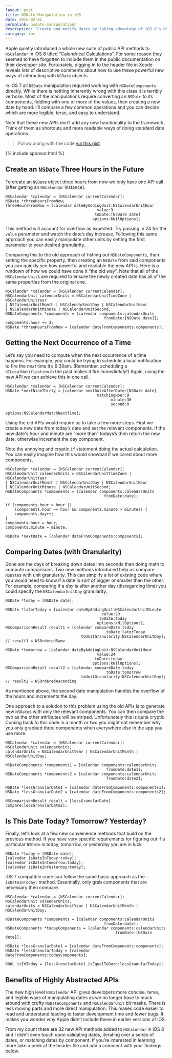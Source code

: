 ```yaml
---
layout: post
title: NSDate Manipulation in iOS
date: 2015-02-02
permalink: nsdate-manipulation/
description: "Create and modify dates by taking advantage of iOS 8's NSCalendar APIs."
category: ios
---
```


Apple quietly introduced a whole new suite of public API methods to `NSCalendar` in iOS 8 titled “Calendrical Calculations”. For some reason they seemed to have forgotten to include them in the public documentation on their developer site. Fortunately, digging in to the header file in Xcode reveals lots of descriptive comments about how to use these powerful new ways of interacting with `NSDate` objects.

In iOS 7 all `NSDate` manipulation required working with `NSDateComponents` directly. While there is nothing inherently wrong with this class it is terribly verbose. Most of the manipulations require converting an `NSDate` to its components, fiddling with one or more of the values, then creating a new date by hand. I’ll compare a few common operations and you can decide which are more legible, terse, and easy to understand.

Note that these new APIs don’t add any new functionality to the framework. Think of them as shortcuts and more readable ways of doing standard date operations.

> Follow along with the code [via this gist](https://gist.github.com/joemasilotti/8d80db6b4f453894bbac).

{% include sponsor.html %}

## Create an `NSDate` Three Hours in the Future

To create an `NSDate` object three hours from now we only have one API call (after getting an `NSCalendar` instance).

````objc
NSCalendar *calendar = [NSCalendar currentCalendar];
NSDate *threeHoursFromNow;
threeHoursFromNow = [calendar dateByAddingUnit:NSCalendarUnitHour
                                        value:3
                                       toDate:[NSDate date]
                                      options:kNilOptions];
````

This method will account for overflow as expected. Try passing in 24 for the `value` parameter and watch the date’s day increase. Following this same approach you can easily manipulate other units by setting the first parameter to your desired granularity.

Comparing this to the old approach of fishing out `NSDateComponents`, then setting the specific property, then creating an `NSDate` from said components you can quickly see how powerful and readable the new API is. Here is a rundown of how we could have done it “the old way”. Note that all of the `NSCalendarUnit`s are required to ensure the newly created date has all of the same properties from the original one.

````objc
NSCalendar *calendar = [NSCalendar currentCalendar];
NSCalendarUnit calendarUnits = NSCalendarUnitTimeZone | NSCalendarUnitYear
| NSCalendarUnitMonth | NSCalendarUnitDay | NSCalendarUnitHour
| NSCalendarUnitMinute | NSCalendarUnitSecond;
NSDateComponents *components = [calendar components:calendarUnits 
                                           fromDate:[NSDate date]];
components.hour += 3;
NSDate *threeHoursFromNow = [calendar dateFromComponents:components];
````

## Getting the Next Occurrence of a Time

Let’s say you need to compute when the next occurrence of a time happens. For example, you could be trying to schedule a local notification to fire the *next* time it’s 9:30am. (Remember, scheduling a `UILocalNotification` in the past makes it fire *immediately*!) Again, using the new API we can achieve this in one call.

````objc
NSCalendar *calendar = [NSCalendar currentCalendar];
NSDate *nextNineThirty = [calendar nextDateAfterDate:[NSDate date] 
                                        matchingHour:9
                                              minute:30
                                              second:0
                                             options:NSCalendarMatchNextTime];
````

Using the old APIs would require us to take a few more steps. First we create a new date from today’s date and set the relevant components. If the new date's hour and minute are “more than” todays’s then return the new date, otherwise increment the day component.

Note the annoying and cryptic `if` statement doing the actual calculation. You can easily imagine how this would snowball if we cared about more components.

````objc
NSCalendar *calendar = [NSCalendar currentCalendar];
NSCalendarUnit calendarUnits = NSCalendarUnitTimeZone | NSCalendarUnitYear
| NSCalendarUnitMonth | NSCalendarUnitDay | NSCalendarUnitHour 
| NSCalendarUnitMinute | NSCalendarUnitSecond;
NSDateComponents *components = [calendar components:calendarUnits 
                                           fromDate:date];

if (components.hour > hour || 
    (components.hour == hour && components.minute > minute)) {
    components.day++;
}
components.hour = hour;
components.minute = minute;

NSDate *nextDate = [calendar dateFromComponents:components];
````

## Comparing Dates (with Granularity)

Gone are the days of breaking down dates into seconds then doing math to compute comparisons. Two new methods introduced help us compare `NSDate`s with unit granularity. This can simplify a lot of existing code where you would need to know if a date is *sort of* bigger or smaller than the other. For example, comparing if a *day* is after another day (disregarding time) you could specify the `NSCalendarUnitDay` granularity.

````objc
NSDate *today = [NSDate date];

NSDate *laterToday = [calendar dateByAddingUnit:NSCalendarUnitMinute
                                          value:20
                                         toDate:today
                                        options:kNilOptions];
NSComparisonResult result1 = [calendar compareDate:today
                                            toDate:laterToday
                                 toUnitGranularity:NSCalendarUnitDay];
// result1 = NSOrderedSame

NSDate *tomorrow = [calendar dateByAddingUnit:NSCalendarUnitHour
                                        value:24
                                       toDate:today
                                      options:kNilOptions];
NSComparisonResult result2 = [calendar compareDate:today
                                            toDate:tomorrow
                                 toUnitGranularity:NSCalendarUnitDay];
// result2 = NSOrderedAscending
````

As mentioned above, the second date manipulation handles the overflow of the hours and increments the day.

One approach to a solution to this problem using the old APIs is to generate new `NSDate`s with only the relevant components. You can then compare the two as the other attributes will be striped. Unfortunately this is quite cryptic. Coming back to this code in a month or two you might not remember why you only grabbed three components when everywhere else in the app you use more.

````objc
NSCalendar *calendar = [NSCalendar currentCalendar];
NSCalendarUnit calendarUnits;
calendarUnits = NSCalendarUnitYear | NSCalendarUnitMonth | NSCalendarUnitDay;

NSDateComponents *components1 = [calendar components:calendarUnits 
                                            fromDate:date1];
NSDateComponents *components2 = [calendar components:calendarUnits 
                                            fromDate:date2];

NSDate *lessGranularDate1 = [calendar dateFromComponents:components1];
NSDate *lessGranularDate2 = [calendar dateFromComponents:components2];

NSComparisonResult result = [lessGranularDate1 compare:lessGranularDate2];
````

## Is This Date Today? Tomorrow? Yesterday?

Finally, let’s look at a few new conveinence methods that build on the previous method. If you have very specific requirements for figuring out if a particular `NSDate` is today, tomorrow, or yesterday you are in luck.

````objc
NSDate *today = [NSDate date];
[calendar isDateInToday:today];
[calendar isDateInTomorrow:today];
[calendar isDateInYesterday:today];
````

iOS 7 compatible code can follow the same basic approach as the `-isDateInToday:` method. Essentially, only grab components that are necessary then compare.

````objc
NSCalendar *calendar = [NSCalendar currentCalendar];
NSCalendarUnit calendarUnits;
calendarUnits = NSCalendarUnitYear | NSCalendarUnitMonth | NSCalendarUnitDay;

NSDateComponents *components = [calendar components:calendarUnits 
                                           fromDate:date];
NSDateComponents *todayComponents = [calendar components:calendarUnits 
                                                fromDate:[NSDate date]];

NSDate *lessGranularDate1 = [calendar dateFromComponents:components];
NSDate *lessGranularToday = [calendar dateFromComponents:todayComponents];

BOOL isInToday = [lessGranularDate1 isEqualToDate:lessGranularToday];
````

## Benefits of Highly Abstracted APIs

The new high level `NSCalendar` API gives developers more concise, terse, and legible ways of manipulating dates as we no longer have to muck around with crufty `NSDateComponents` and `NSCalendarUnit` bit masks. There is less moving parts and more direct manipulation. This makes code easier to read and understand leading to faster development time and fewer bugs. It makes you wonder why Apple didn’t include these in earlier versions of iOS.

From my count there are 32 new API methods added to `NSCalendar` in iOS 8 and I didn’t even touch upon validating dates, iterating over a series of dates, or matching dates by component. If you’re interested in learning more take a peek at the header file and add a comment with your findings below.


